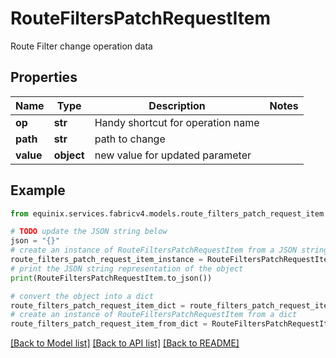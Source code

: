 # RouteFiltersPatchRequestItem

Route Filter change operation data

## Properties

Name | Type | Description | Notes
------------ | ------------- | ------------- | -------------
**op** | **str** | Handy shortcut for operation name | 
**path** | **str** | path to change | 
**value** | **object** | new value for updated parameter | 

## Example

```python
from equinix.services.fabricv4.models.route_filters_patch_request_item import RouteFiltersPatchRequestItem

# TODO update the JSON string below
json = "{}"
# create an instance of RouteFiltersPatchRequestItem from a JSON string
route_filters_patch_request_item_instance = RouteFiltersPatchRequestItem.from_json(json)
# print the JSON string representation of the object
print(RouteFiltersPatchRequestItem.to_json())

# convert the object into a dict
route_filters_patch_request_item_dict = route_filters_patch_request_item_instance.to_dict()
# create an instance of RouteFiltersPatchRequestItem from a dict
route_filters_patch_request_item_from_dict = RouteFiltersPatchRequestItem.from_dict(route_filters_patch_request_item_dict)
```
[[Back to Model list]](../README.md#documentation-for-models) [[Back to API list]](../README.md#documentation-for-api-endpoints) [[Back to README]](../README.md)


